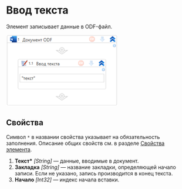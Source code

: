 # Ввод текста

Элемент записывает данные в ODF-файл. 

![](<../../../.gitbook/assets1/windows_items/odf-input-text.png>)


## Свойства
Символ `*` в названии свойства указывает на обязательность заполнения. Описание общих свойств см. в разделе [Свойства элемента](https://docs.primo-rpa.ru/primo-rpa/primo-studio/process/elements#svoistva-elementa).

1. **Текст\*** *[String]* — данные, вводимые в документ.
2. **Закладка** *[String]* — название закладки, определяющей начало записи. Если не указано, запись производится в конец текста.
3. **Начало** *[Int32]* — индекс начала вставки.                                                                      

